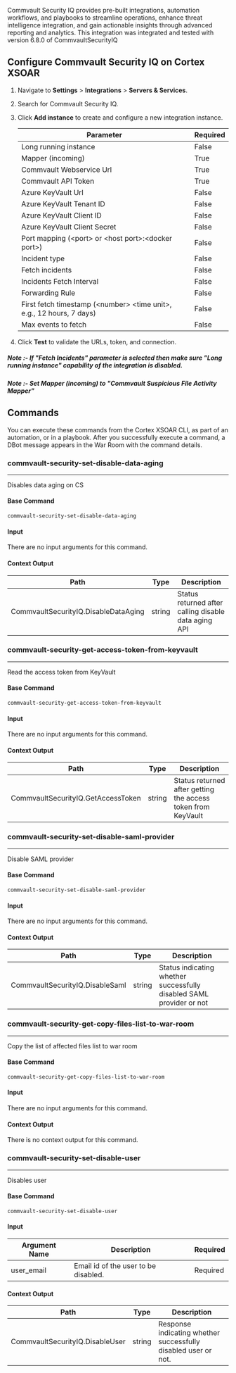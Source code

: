  Commvault Security IQ provides pre-built integrations, automation workflows, and playbooks to streamline operations, enhance threat intelligence integration, and gain actionable insights through advanced reporting and analytics.This integration was integrated and tested with version 6.8.0 of CommvaultSecurityIQ## Configure Commvault Security IQ on Cortex XSOAR1. Navigate to **Settings** > **Integrations** > **Servers & Services**.2. Search for Commvault Security IQ.3. Click **Add instance** to create and configure a new integration instance.   | **Parameter**| **Required**|   | ---| ---|   | Long running instance| False|   | Mapper (incoming)| True|   | Commvault Webservice Url| True|   | Commvault API Token| True|   | Azure KeyVault Url| False|   | Azure KeyVault Tenant ID| False|   | Azure KeyVault Client ID| False|   | Azure KeyVault Client Secret| False|   | Port mapping (&lt;port&gt; or &lt;host port&gt;:&lt;docker port&gt;)| False|   | Incident type| False|   | Fetch incidents| False|   | Incidents Fetch Interval| False|   | Forwarding Rule| False|   | First fetch timestamp (&lt;number&gt; &lt;time unit&gt;, e.g., 12 hours, 7 days)| False|   | Max events to fetch| False|4. Click **Test** to validate the URLs, token, and connection.##### Note :- If "Fetch Incidents" parameter is selected then make sure "Long running instance" capability of the integration is disabled.##### Note :- Set Mapper (incoming) to "Commvault Suspicious File Activity Mapper"## CommandsYou can execute these commands from the Cortex XSOAR CLI, as part of an automation, or in a playbook.After you successfully execute a command, a DBot message appears in the War Room with the command details.### commvault-security-set-disable-data-aging***Disables data aging on CS#### Base Command`commvault-security-set-disable-data-aging`#### InputThere are no input arguments for this command.#### Context Output| **Path** | **Type** | **Description** || --- | --- | --- || CommvaultSecurityIQ.DisableDataAging | string | Status returned after calling disable data aging API | ### commvault-security-get-access-token-from-keyvault***Read the access token from KeyVault#### Base Command`commvault-security-get-access-token-from-keyvault`#### InputThere are no input arguments for this command.#### Context Output| **Path** | **Type** | **Description** || --- | --- | --- || CommvaultSecurityIQ.GetAccessToken | string | Status returned after getting the access token from KeyVault | ### commvault-security-set-disable-saml-provider***Disable SAML provider#### Base Command`commvault-security-set-disable-saml-provider`#### InputThere are no input arguments for this command.#### Context Output| **Path** | **Type** | **Description** || --- | --- | --- || CommvaultSecurityIQ.DisableSaml | string | Status indicating whether successfully disabled SAML provider or not | ### commvault-security-get-copy-files-list-to-war-room***Copy the list of affected files list to war room#### Base Command`commvault-security-get-copy-files-list-to-war-room`#### InputThere are no input arguments for this command.#### Context OutputThere is no context output for this command.### commvault-security-set-disable-user***Disables user#### Base Command`commvault-security-set-disable-user`#### Input| **Argument Name** | **Description** | **Required** || --- | --- | --- || user_email | Email id of the user to be disabled. | Required | #### Context Output| **Path** | **Type** | **Description** || --- | --- | --- || CommvaultSecurityIQ.DisableUser | string | Response indicating whether successfully disabled user or not. | 